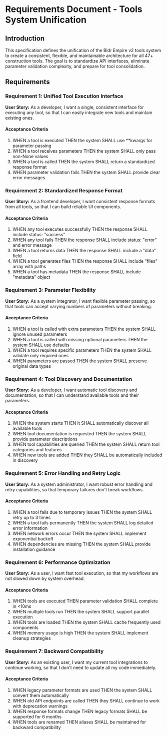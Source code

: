 # Requirements Document - Tools System Unification

## Introduction

This specification defines the unification of the Bldr Empire v2 tools system to create a consistent, flexible, and maintainable architecture for all 47+ construction tools. The goal is to standardize API interfaces, eliminate parameter validation complexity, and prepare for tool consolidation.

## Requirements

### Requirement 1: Unified Tool Execution Interface

**User Story:** As a developer, I want a single, consistent interface for executing any tool, so that I can easily integrate new tools and maintain existing ones.

#### Acceptance Criteria

1. WHEN a tool is executed THEN the system SHALL use **kwargs for parameter passing
2. WHEN a tool receives parameters THEN the system SHALL only pass non-None values
3. WHEN a tool is called THEN the system SHALL return a standardized response format
4. WHEN parameter validation fails THEN the system SHALL provide clear error messages

### Requirement 2: Standardized Response Format

**User Story:** As a frontend developer, I want consistent response formats from all tools, so that I can build reliable UI components.

#### Acceptance Criteria

1. WHEN any tool executes successfully THEN the response SHALL include status: "success"
2. WHEN any tool fails THEN the response SHALL include status: "error" and error message
3. WHEN a tool returns data THEN the response SHALL include a "data" field
4. WHEN a tool generates files THEN the response SHALL include "files" array with paths
5. WHEN a tool has metadata THEN the response SHALL include "metadata" object

### Requirement 3: Parameter Flexibility

**User Story:** As a system integrator, I want flexible parameter passing, so that tools can accept varying numbers of parameters without breaking.

#### Acceptance Criteria

1. WHEN a tool is called with extra parameters THEN the system SHALL ignore unused parameters
2. WHEN a tool is called with missing optional parameters THEN the system SHALL use defaults
3. WHEN a tool requires specific parameters THEN the system SHALL validate only required ones
4. WHEN parameters are passed THEN the system SHALL preserve original data types

### Requirement 4: Tool Discovery and Documentation

**User Story:** As a developer, I want automatic tool discovery and documentation, so that I can understand available tools and their parameters.

#### Acceptance Criteria

1. WHEN the system starts THEN it SHALL automatically discover all available tools
2. WHEN tool documentation is requested THEN the system SHALL provide parameter descriptions
3. WHEN tool capabilities are queried THEN the system SHALL return tool categories and features
4. WHEN new tools are added THEN they SHALL be automatically included in discovery

### Requirement 5: Error Handling and Retry Logic

**User Story:** As a system administrator, I want robust error handling and retry capabilities, so that temporary failures don't break workflows.

#### Acceptance Criteria

1. WHEN a tool fails due to temporary issues THEN the system SHALL retry up to 3 times
2. WHEN a tool fails permanently THEN the system SHALL log detailed error information
3. WHEN network errors occur THEN the system SHALL implement exponential backoff
4. WHEN dependencies are missing THEN the system SHALL provide installation guidance

### Requirement 6: Performance Optimization

**User Story:** As a user, I want fast tool execution, so that my workflows are not slowed down by system overhead.

#### Acceptance Criteria

1. WHEN tools are executed THEN parameter validation SHALL complete in <10ms
2. WHEN multiple tools run THEN the system SHALL support parallel execution
3. WHEN tools are loaded THEN the system SHALL cache frequently used components
4. WHEN memory usage is high THEN the system SHALL implement cleanup strategies

### Requirement 7: Backward Compatibility

**User Story:** As an existing user, I want my current tool integrations to continue working, so that I don't need to update all my code immediately.

#### Acceptance Criteria

1. WHEN legacy parameter formats are used THEN the system SHALL convert them automatically
2. WHEN old API endpoints are called THEN they SHALL continue to work with deprecation warnings
3. WHEN response formats change THEN legacy formats SHALL be supported for 6 months
4. WHEN tools are renamed THEN aliases SHALL be maintained for backward compatibility